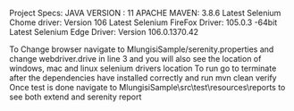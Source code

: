 Project Specs:
JAVA VERSION : 11
APACHE MAVEN: 3.8.6
Latest Selenium Chome driver: Version 106
Latest Selenium FireFox Driver: 105.0.3 -64bit
Latest Selenium Edge Driver: Version 106.0.1370.42 

To Change browser navigate to MlungisiSample/serenity.properties and change webdriver.drive in line 3 and you will also see the location of windows, mac and linux selenium drivers location
To run go to terminate after the dependencies have installed correctly and run mvn clean verify
Once test is done navigate to MlungisiSample\src\test\resources\reports to see both extend and serenity report
